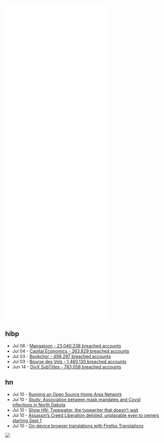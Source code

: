 ![Metrics](https://raw.githubusercontent.com/phixion/phixion/master/metrics.svg)

## hibp

<!--
for https://github.com/phixion/phixion/blob/main/.github/workflows/feeds.yml
-->
<!--START_SECTION:haveibeenpwnd-->
- Jul 06 - [Mangatoon - 23,040,238 breached accounts](https://haveibeenpwned.com/PwnedWebsites#Mangatoon)
- Jul 04 - [Capital Economics - 263,829 breached accounts](https://haveibeenpwned.com/PwnedWebsites#CapialEconomics)
- Jul 03 - [Bookchor - 498,297 breached accounts](https://haveibeenpwned.com/PwnedWebsites#Bookchor)
- Jul 03 - [Bourse des Vols - 1,460,130 breached accounts](https://haveibeenpwned.com/PwnedWebsites#BourseDesVols)
- Jun 14 - [DivX SubTitles - 783,058 breached accounts](https://haveibeenpwned.com/PwnedWebsites#DivXSubTitles)
<!--END_SECTION:haveibeenpwnd-->

## hn

<!--
for https://github.com/phixion/phixion/blob/main/.github/workflows/feeds.yml
-->
<!--START_SECTION:hn-->
- Jul 10 - [Running an Open Source Home Area Network](https://xn--gckvb8fzb.com/running-an-open-source-home-area-network/)
- Jul 10 - [Study: Association between mask mandates and Covid infections in North Dakota](https://www.researchsquare.com/article/rs-1773983/v1)
- Jul 10 - [Show HN: Typewaiter, the typewriter that doesn't wait](https://oisinmoran.com/typewaiter)
- Jul 10 - [Assassin’s Creed Liberation delisted, unplayable even to owners starting Sept 1](https://mp1st.com/news/report-assassins-creed-liberation-delisted-to-be-unplayable-even-to-owners-starting-september-1-on-steam)
- Jul 10 - [On-device browser translations with Firefox Translations](https://www.ctrl.blog/entry/firefox-translations.html)
<!--END_SECTION:hn-->

<!--
for https://yhype.me
-->
![](https://hit.yhype.me/github/profile?user_id=13013670)
